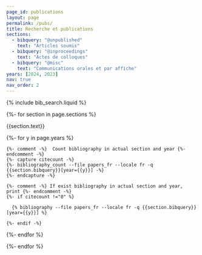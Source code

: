 ```yaml
---
page_id: publications
layout: page
permalink: /pubs/
title: Recherche et publications
sections:
  - bibquery: "@unpublished"
    text: "Articles soumis"
  - bibquery: "@inproceedings"
    text: "Actes de colloques"
  - bibquery: "@misc"
    text: "Communications orales et par affiche"
years: [2024, 2023]
nav: true
nav_order: 2
---
```


<!-- _pages/publications.md -->

<!-- Bibsearch Feature -->

{% include bib_search.liquid %}

<div class="publications">

{%- for section in page.sections %}
  <a id="{{section.text}}"></a>
  <p class="bibtitle">{{section.text}}</p>
  {%- for y in page.years %}

    {%- comment -%}  Count bibliography in actual section and year {%- endcomment -%}
    {%- capture citecount -%}
    {%- bibliography_count --file papers_fr --locale fr -q {{section.bibquery}}[year={{y}}] -%}
    {%- endcapture -%}

    {%- comment -%} If exist bibliography in actual section and year, print {%- endcomment -%}
    {%- if citecount !="0" %}

      {% bibliography --file papers_fr --locale fr -q {{section.bibquery}}[year={{y}}] %}

    {%- endif -%}

  {%- endfor %}

{%- endfor %}

</div>
